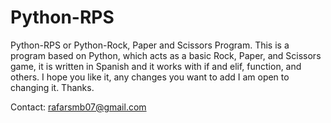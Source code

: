 # Python-RPS
Python-RPS or Python-Rock, Paper and Scissors Program. This is a program based on Python,
which acts as a basic Rock, Paper, and Scissors game, it is written in Spanish and it works with if and elif, function, and others. 
I hope you like it, any changes you want to add I am open to changing it. Thanks.

Contact: rafarsmb07@gmail.com
